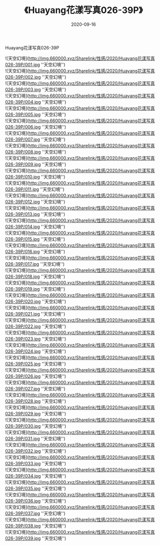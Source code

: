 ﻿---
layout: post
title:  《Huayang花漾写真026-39P》
date:   2020-09-16
img: http://img.660000.xyz/Sharelink/性感/2020/Huayang花漾写真026-39P/000.jpg
categories: [美女, 性感, 泳衣]
---

Huayang花漾写真026-39P



![天空幻境](http://img.660000.xyz/Sharelink/性感/2020/Huayang花漾写真026-39P/001.jpg ''天空幻境'') <br>
![天空幻境](http://img.660000.xyz/Sharelink/性感/2020/Huayang花漾写真026-39P/002.jpg ''天空幻境'') <br>
![天空幻境](http://img.660000.xyz/Sharelink/性感/2020/Huayang花漾写真026-39P/003.jpg ''天空幻境'') <br>
![天空幻境](http://img.660000.xyz/Sharelink/性感/2020/Huayang花漾写真026-39P/004.jpg ''天空幻境'') <br>
![天空幻境](http://img.660000.xyz/Sharelink/性感/2020/Huayang花漾写真026-39P/005.jpg ''天空幻境'') <br>
![天空幻境](http://img.660000.xyz/Sharelink/性感/2020/Huayang花漾写真026-39P/006.jpg ''天空幻境'') <br>
![天空幻境](http://img.660000.xyz/Sharelink/性感/2020/Huayang花漾写真026-39P/007.jpg ''天空幻境'') <br>
![天空幻境](http://img.660000.xyz/Sharelink/性感/2020/Huayang花漾写真026-39P/008.jpg ''天空幻境'') <br>
![天空幻境](http://img.660000.xyz/Sharelink/性感/2020/Huayang花漾写真026-39P/009.jpg ''天空幻境'') <br>
![天空幻境](http://img.660000.xyz/Sharelink/性感/2020/Huayang花漾写真026-39P/010.jpg ''天空幻境'') <br>
![天空幻境](http://img.660000.xyz/Sharelink/性感/2020/Huayang花漾写真026-39P/011.jpg ''天空幻境'') <br>
![天空幻境](http://img.660000.xyz/Sharelink/性感/2020/Huayang花漾写真026-39P/012.jpg ''天空幻境'') <br>
![天空幻境](http://img.660000.xyz/Sharelink/性感/2020/Huayang花漾写真026-39P/013.jpg ''天空幻境'') <br>
![天空幻境](http://img.660000.xyz/Sharelink/性感/2020/Huayang花漾写真026-39P/014.jpg ''天空幻境'') <br>
![天空幻境](http://img.660000.xyz/Sharelink/性感/2020/Huayang花漾写真026-39P/015.jpg ''天空幻境'') <br>
![天空幻境](http://img.660000.xyz/Sharelink/性感/2020/Huayang花漾写真026-39P/016.jpg ''天空幻境'') <br>
![天空幻境](http://img.660000.xyz/Sharelink/性感/2020/Huayang花漾写真026-39P/017.jpg ''天空幻境'') <br>
![天空幻境](http://img.660000.xyz/Sharelink/性感/2020/Huayang花漾写真026-39P/018.jpg ''天空幻境'') <br>
![天空幻境](http://img.660000.xyz/Sharelink/性感/2020/Huayang花漾写真026-39P/019.jpg ''天空幻境'') <br>
![天空幻境](http://img.660000.xyz/Sharelink/性感/2020/Huayang花漾写真026-39P/020.jpg ''天空幻境'') <br>
![天空幻境](http://img.660000.xyz/Sharelink/性感/2020/Huayang花漾写真026-39P/021.jpg ''天空幻境'') <br>
![天空幻境](http://img.660000.xyz/Sharelink/性感/2020/Huayang花漾写真026-39P/022.jpg ''天空幻境'') <br>
![天空幻境](http://img.660000.xyz/Sharelink/性感/2020/Huayang花漾写真026-39P/023.jpg ''天空幻境'') <br>
![天空幻境](http://img.660000.xyz/Sharelink/性感/2020/Huayang花漾写真026-39P/024.jpg ''天空幻境'') <br>
![天空幻境](http://img.660000.xyz/Sharelink/性感/2020/Huayang花漾写真026-39P/025.jpg ''天空幻境'') <br>
![天空幻境](http://img.660000.xyz/Sharelink/性感/2020/Huayang花漾写真026-39P/026.jpg ''天空幻境'') <br>
![天空幻境](http://img.660000.xyz/Sharelink/性感/2020/Huayang花漾写真026-39P/027.jpg ''天空幻境'') <br>
![天空幻境](http://img.660000.xyz/Sharelink/性感/2020/Huayang花漾写真026-39P/028.jpg ''天空幻境'') <br>
![天空幻境](http://img.660000.xyz/Sharelink/性感/2020/Huayang花漾写真026-39P/029.jpg ''天空幻境'') <br>
![天空幻境](http://img.660000.xyz/Sharelink/性感/2020/Huayang花漾写真026-39P/030.jpg ''天空幻境'') <br>
![天空幻境](http://img.660000.xyz/Sharelink/性感/2020/Huayang花漾写真026-39P/031.jpg ''天空幻境'') <br>
![天空幻境](http://img.660000.xyz/Sharelink/性感/2020/Huayang花漾写真026-39P/032.jpg ''天空幻境'') <br>
![天空幻境](http://img.660000.xyz/Sharelink/性感/2020/Huayang花漾写真026-39P/033.jpg ''天空幻境'') <br>
![天空幻境](http://img.660000.xyz/Sharelink/性感/2020/Huayang花漾写真026-39P/034.jpg ''天空幻境'') <br>
![天空幻境](http://img.660000.xyz/Sharelink/性感/2020/Huayang花漾写真026-39P/035.jpg ''天空幻境'') <br>
![天空幻境](http://img.660000.xyz/Sharelink/性感/2020/Huayang花漾写真026-39P/036.jpg ''天空幻境'') <br>
![天空幻境](http://img.660000.xyz/Sharelink/性感/2020/Huayang花漾写真026-39P/037.jpg ''天空幻境'') <br>
![天空幻境](http://img.660000.xyz/Sharelink/性感/2020/Huayang花漾写真026-39P/038.jpg ''天空幻境'') <br>
![天空幻境](http://img.660000.xyz/Sharelink/性感/2020/Huayang花漾写真026-39P/039.jpg ''天空幻境'') <br>